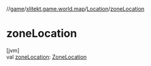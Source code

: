 //[game](../../../index.md)/[xlitekt.game.world.map](../index.md)/[Location](index.md)/[zoneLocation](zone-location.md)

# zoneLocation

[jvm]\
val [zoneLocation](zone-location.md): [ZoneLocation](../../xlitekt.game.world.map.zone/-zone-location/index.md)
